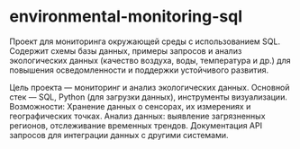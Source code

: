 # environmental-monitoring-sql
Проект для мониторинга окружающей среды с использованием SQL. Содержит схемы базы данных, примеры запросов и анализ экологических данных (качество воздуха, воды, температура и др.) для повышения осведомленности и поддержки устойчивого развития.

Цель проекта — мониторинг и анализ экологических данных.
Основной стек — SQL, Python (для загрузки данных), инструменты визуализации.
Возможности:
Хранение данных о сенсорах, их измерениях и географических точках.
Анализ данных: выявление загрязненных регионов, отслеживание временных трендов.
Документация API запросов для интеграции данных с другими системами.
